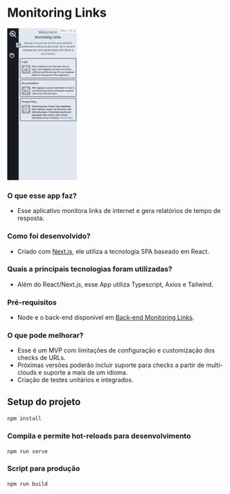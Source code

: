 # Monitoring Links

<img height="350" src="https://github.com/marcelorvergara/mycapital/blob/main/misc_files/monitoring_links.gif" alt="demonstração do uso do aplicativo">

### O que esse app faz?

- Esse aplicativo monitora links de internet e gera relatórios de tempo de resposta.

### Como foi desenvolvido?

- Criado com [Next.js](https://nextjs.org/docs), ele utiliza a tecnologia SPA baseado em React.

### Quais a principais tecnologias foram utilizadas?

- Além do React/Next.js, esse App utiliza Typescript, Axios e Tailwind.

### Pré-requisitos

- Node e o back-end disponível em [Back-end Monitoring Links](https://github.com/marcelorvergara/MonitoringLinksBE).

### O que pode melhorar?

- Esse é um MVP com limitações de configuração e customização dos checks de URLs.
- Próximas versões poderão incluir suporte para checks a partir de multi-clouds e suporte a mais de um idioma.
- Criação de testes unitários e integrados.

## Setup do projeto

```
npm install
```

### Compila e permite hot-reloads para desenvolvimento

```
npm run serve
```

### Script para produção

```
npm run build
```

